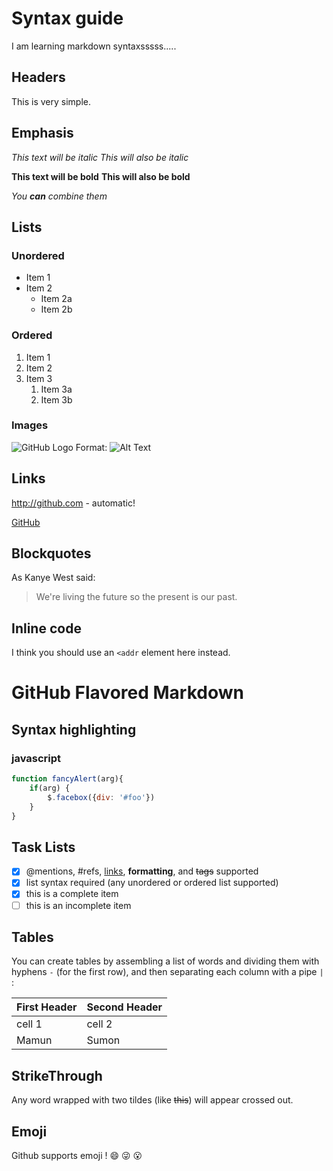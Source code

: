 # Syntax guide
I am learning markdown syntaxsssss..... 

## Headers

This is very simple. 

## Emphasis

*This text will be italic*
_This will also be italic_

**This text will be bold**
__This will also be bold__

_You **can** combine them_

## Lists

### Unordered
* Item 1
* Item 2
	* Item 2a
	* Item 2b
	
### Ordered
1. Item 1
1. Item 2
1. Item 3
	1. Item 3a
	1. Item 3b
	
### Images
![GitHub Logo](/images/logo.png)
Format: ![Alt Text](url)

## Links
http://github.com - automatic!

[GitHub](http://github.com)

## Blockquotes

As Kanye West said:

> We're living the future so
> the present is our past.

## Inline code

I think you should use an `<addr` element here instead.

# GitHub Flavored Markdown

## Syntax highlighting

### javascript
```javascript
function fancyAlert(arg){
	if(arg) {
		$.facebox({div: '#foo'})
	}
}
```

## Task Lists
- [x] @mentions, #refs, [links](), **formatting**, and <del>tags</del> supported
- [x] list syntax required (any unordered or ordered list supported)
- [x] this is a complete item
- [ ] this is an incomplete item

## Tables

You can create tables by assembling a list of words and dividing them with
hyphens `-` (for the first row), and then separating each column with 
a pipe `| ` :

First Header | Second Header
-------------|--------------
   cell 1	 | cell 2
   Mamun 	 | Sumon 
   
## StrikeThrough
Any word wrapped with two tildes (like ~~this~~) will appear crossed out.

## Emoji 

Github supports emoji ! :smile: :stuck_out_tongue_winking_eye: :open_mouth:
